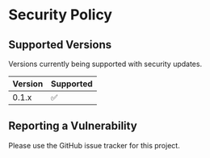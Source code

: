 # Security Policy

## Supported Versions

Versions currently being supported with security updates.

| Version | Supported          |
| ------- | ------------------ |
| 0.1.x   | :white_check_mark: |

## Reporting a Vulnerability

Please use the GitHub issue tracker for this project.
